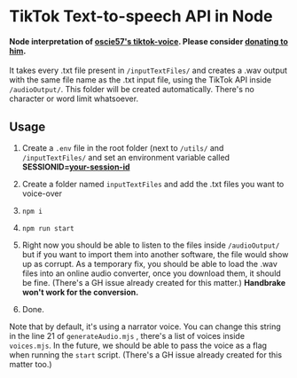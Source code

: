 # TikTok Text-to-speech API in Node


#### Node interpretation of [oscie57's tiktok-voice](https://github.com/oscie57/tiktok-voice). Please consider [donating to him](https://oscie.net/support).

It takes every .txt file present in `/inputTextFiles/`  and creates a .wav output with the same file name as the .txt input file, using the TikTok API inside `/audioOutput/`. This folder will be created automatically.
There's no character or word limit whatsoever.

## Usage

 1. Create a `.env` file in the root folder (next to `/utils/` and `/inputTextFiles/` and set an environment variable called **SESSIONID=[your-session-id](https://github.com/oscie57/tiktok-voice/wiki/Obtaining-SessionID)**
 2. Create a folder named `inputTextFiles` and add the .txt files you want to voice-over
 3.   `npm i`

 4. `npm run start`
 5. Right now you should be able to listen to the files inside `/audioOutput/` but if you want to import them into another software, the file would show up as corrupt. As a temporary fix, you should be able to load the .wav files into an online audio converter, once you download them, it should be fine. (There's a GH issue already created for this matter.) **Handbrake won't work for the conversion.**
 6. Done.

Note that by default, it's using a narrator voice. You can change this string in the line 21 of `generateAudio.mjs` , there's a list of voices inside `voices.mjs`.
In the future, we should be able to pass the voice as a flag when running the `start` script. (There's a GH issue already created for this matter too.)
 
 


